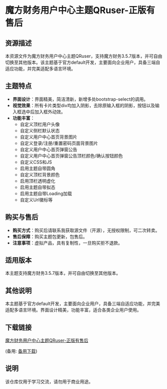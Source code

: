 # 魔方财务用户中心主题QRuser-正版有售后

## 资源描述

本资源文件为魔方财务用户中心主题QRuser，支持魔方财务3.5.7版本，并可自由切换至其他版本。该主题基于官方default开发，主要面向企业用户，具备三端自适应功能，并完美适配多语言环境。

## 主题特点

- **界面设计**：界面精美，简洁清新，新增多处bootstrap-select的调用。
- **视觉效果**：所有卡片类型div均加入阴影，去除原输入框的阴影，按钮以及输入框选中后加入框外动效。
- **功能丰富**：
  - 自定义顶栏用户头像
  - 自定义侧栏默认状态
  - 自定义用户中心首页背景图片
  - 自定义登录/注册/重置密码页面背景图片
  - 自定义用户中心首页弹窗公告
  - 自定义用户中心首页弹窗公告顶栏颜色/确认按钮颜色
  - 自定义CSS和JS
  - 启用主题自带圆角
  - 自定义顶栏背景颜色
  - 启用顶栏透明虚化
  - 启用主题自带拟态
  - 启用主题自带Loading加载
  - 自定义Url徽标等

## 购买与售后

- **购买方式**：购买后请联系我获取源文件（开源），无授权限制，可二次转卖。
- **售后保障**：购买主题包更新，包售后。
- **注意事项**：虚拟产品，具有复制性，一旦购买拒不退款。

## 适用版本

本主题支持魔方财务3.5.7版本，并可自由切换至其他版本。

## 其他说明

本主题基于官方default开发，主要面向企业用户，具备三端自适应功能，并完美适配多语言环境。界面设计精美，功能丰富，适合各类企业用户使用。

## 下载链接
[魔方财务用户中心主题QRuser-正版有售后](https://pan.quark.cn/s/f30fe44fff6a) 

(备用: [备用下载](https://pan.baidu.com/s/13GEgIESlbYwiHqyqBbCXSg?pwd=1234))

## 说明

该仓库仅用于学习交流，请勿用于商业用途。
